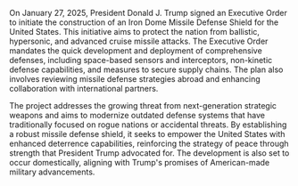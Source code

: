 On January 27, 2025, President Donald J. Trump signed an Executive Order to initiate the construction of an Iron Dome Missile Defense Shield for the United States. This initiative aims to protect the nation from ballistic, hypersonic, and advanced cruise missile attacks. The Executive Order mandates the quick development and deployment of comprehensive defenses, including space-based sensors and interceptors, non-kinetic defense capabilities, and measures to secure supply chains. The plan also involves reviewing missile defense strategies abroad and enhancing collaboration with international partners.

The project addresses the growing threat from next-generation strategic weapons and aims to modernize outdated defense systems that have traditionally focused on rogue nations or accidental threats. By establishing a robust missile defense shield, it seeks to empower the United States with enhanced deterrence capabilities, reinforcing the strategy of peace through strength that President Trump advocated for. The development is also set to occur domestically, aligning with Trump's promises of American-made military advancements.